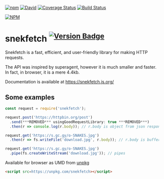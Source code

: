 [![npm][download-badge]][npm]
[![David][dep-badge]][dep-link]
[![Coverage Status][coverage-badge]][coverage-link]
[![Build Status][build-badge]][build-link]

[![NPM][large-badge]][stats-link]

# snekfetch <sup>[![Version Badge][version-badge]][npm]</sup>

Snekfetch is a fast, efficient, and user-friendly library for making HTTP requests.

The API was inspired by superagent, however it is much smaller and faster.
In fact, in browser, it is a mere 4.4kb.

Documentation is available at https://snekfetch.js.org/

## Some examples

```javascript
const request = require('snekfetch');

request.post('https://httpbin.org/post')
  .send(***REMOVED*** usingGoodRequestLibrary: true ***REMOVED***)
  .then(r => console.log(r.body)); // r.body is object from json response

request.get('https://s.gc.gy/o-SNAKES.jpg')
  .then(r => fs.writeFile('download.jpg', r.body)); // r.body is buffer

request.get('https://s.gc.gy/o-SNAKES.jpg')
  .pipe(fs.createWriteStream('download.jpg')); // pipes
```

Available for browser as UMD from [unpkg][unpkg-link]
```html
<script src=https://unpkg.com/snekfetch></script>
```

[npm]: https://npmjs.org/package/snekfetch
[large-badge]: https://nodei.co/npm/snekfetch.png?downloads=true&downloadRank=true&stars=true
[stats-link]: https://nodei.co/npm/snekfetch/
[version-badge]: https://versionbadge.now.sh/snekfetch.svg
[download-badge]: https://img.shields.io/npm/dt/snekfetch.svg?maxAge=3600
[build-badge]: https://api.travis-ci.org/devsnek/snekfetch.svg?branch=master
[build-link]: https://travis-ci.org/devsnek/snekfetch
[dep-badge]: https://david-dm.org/devsnek/snekfetch.svg
[dep-link]: https://david-dm.org/devsnek/snekfetch
[coverage-badge]: https://coveralls.io/repos/github/devsnek/snekfetch/badge.svg?branch=master
[coverage-link]: https://coveralls.io/github/devsnek/snekfetch?branch=master
[unpkg-link]: https://unpkg.com/
